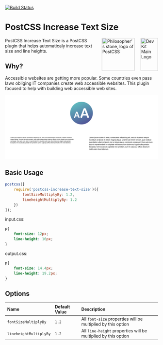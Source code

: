 [![Build Status](https://travis-ci.org/admdh/postcss-increase-text-sizes.svg?branch=master)](https://travis-ci.org/admdh/postcss-increase-text-sizes)
# PostCSS Increase Text Size
<img align="right" width="57" height="108" title="Dev Kit Main Logo" src="http://adm-designhouse.com/dev-kit-logo.png">

<img align="right" width="108" height="108" title="Philosopher’s stone, logo of PostCSS" src="http://postcss.github.io/postcss/logo.svg" hspace="20">
PostCSS Increase Text Size is a PostCSS plugin that helps automaticaly increase text size and line heights.

## Why?
Accessible websites are getting more popular. Some countries even pass laws obliging IT companies create web accessible websites. This plugin focused to help with building web accessible web sites.

<img title="Increase Text Size Example" src="img/increase-text-size-example.png">


## Basic Usage
```js
postcss([
	require('postcss-increase-text-size')({
		fontSizeMultiplyBy: 1.2,
		lineheightMultiplyBy: 1.2
	})
]);
```
input.css:
```css
p{
	font-size: 12px;
	line-height: 16px;
}
```
output.css:
```css
p{
	font-size: 14.4px;
	line-height: 19.2px;
}
```


## Options
| Name                              | Default Value   | Description    |
|:----------------------------------|:----------------|:---------------|
| `fontSizeMultiplyBy`              | `1.2`           | All ```font-size``` properties will be multiplied by this option |
| `lineheightMultiplyBy`            | `1.2`           | All ```line-height``` properties will be multiplied by this option |
